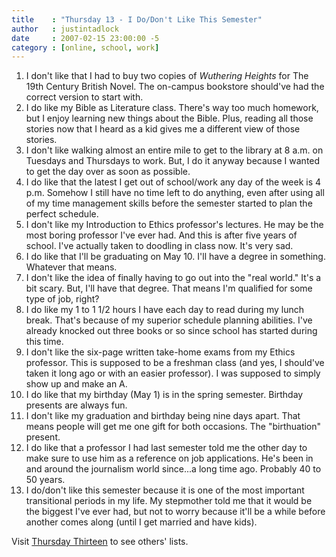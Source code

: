 ```yaml
---
title    : "Thursday 13 - I Do/Don't Like This Semester"
author   : justintadlock
date     : 2007-02-15 23:00:00 -5
category : [online, school, work]
---
```


<ol class="listSpread">
<li>I don't like that I had to buy two copies of <i> Wuthering Heights</i> for The 19th Century British Novel.  The on-campus bookstore should've had the correct version to start with.</li>
<li>I do like my Bible as Literature class.  There's way too much homework, but I enjoy learning new things about the Bible.  Plus, reading all those stories now that I heard as a kid gives me a different view of those stories.</li>
<li>I don't like walking almost an entire mile to get to the library at 8 a.m. on Tuesdays and Thursdays to work.  But, I do it anyway because I wanted to get the day over as soon as possible.</li>
<li>I do like that the latest I get out of school/work any day of the week is 4 p.m.  Somehow I still have no time left to do anything, even after using all of my time management skills before the semester started to plan the perfect schedule.</li>
<li>I don't like my Introduction to Ethics professor's lectures.  He may be the most boring professor I've ever had.  And this is after five years of school.  I've actually taken to doodling in class now.  It's very sad.</li>
<li>I do like that I'll be graduating on May 10.  I'll have a degree in something.  Whatever that means.</li>
<li>I don't like the idea of finally having to go out into the "real world."  It's a bit scary.  But, I'll have that degree.  That means I'm qualified for some type of job, right?</li>
<li>I do like my 1 to 1 1/2 hours I have each day to read during my lunch break.  That's because of my superior schedule planning abilities.  I've already knocked out three books or so since school has started during this time.</li>
<li>I don't like the six-page written take-home exams from my Ethics professor.  This is supposed to be a freshman class (and yes, I should've taken it long ago or with an easier professor).  I was supposed to simply show up and make an A.</li>
<li>I do like that my birthday (May 1) is in the spring semester.  Birthday presents are always fun.</li>
<li>I don't like my graduation and birthday being nine days apart.  That means people will get me one gift for both occasions.  The "birthuation" present.</li>
<li>I do like that a professor I had last semester told me the other day to make sure to use him as a reference on job applications.  He's been in and around the journalism world since...a long time ago.  Probably 40 to 50 years.</li>
<li>I do/don't like this semester because it is one of the most important transitional periods in my life.  My stepmother told me that it would be the biggest I've ever had, but not to worry because it'll be a while before another comes along (until I get married and have kids).</li>
</ol>

Visit <a href="http://www.thursdaythirteen.com" title="Thursday Thirteen" rel="external"> Thursday Thirteen</a> to see others' lists.
